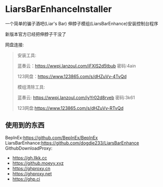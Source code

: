 # LiarsBarEnhanceInstaller

一个简单的骗子酒吧(Liar's Bar) 伸脖子模组(LiarsBarEnhance)安装控制台程序  

新版本官方已经把伸脖子干没了  

网盘连接:  
> 安装工具:
>
> 蓝奏云：https://wwpj.lanzoul.com/iFXlS2d5tbub 密码:4ain
>
> 123网盘：https://www.123865.com/s/dHZuVv-4TvQd
>
> 模组清除工具:
>
> 蓝奏云: https://wwpj.lanzoul.com/iyYr02d8rveb 密码:3k61
>
> 123网盘:https://www.123865.com/s/dHZuVv-RTvQd

## 使用到的东西
BepInEx:https://github.com/BepInEx/BepInEx  
LiarsBarEnhance:https://github.com/dogdie233/LiarsBarEnhance  
GithubDownloadProxy:
- https://gh.llkk.cc
- https://github.moeyy.xyz
- https://ghproxy.cn
- https://ghproxy.net
- https://ghp.ci
